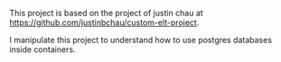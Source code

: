 This project is based on the project of justin chau at https://github.com/justinbchau/custom-elt-project.

I manipulate this project to understand how to use postgres databases inside containers. 